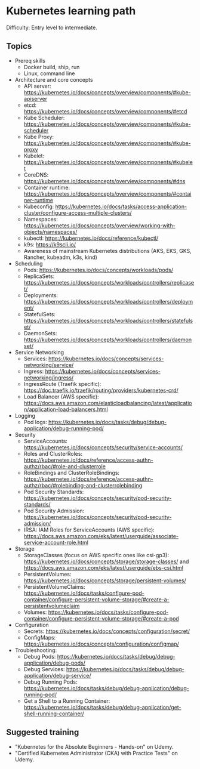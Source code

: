 # Kubernetes learning path

Difficulty: Entry level to intermediate.

## Topics

- Prereq skills
  - Docker build, ship, run
  - Linux, command line
- Architecture and core concepts
  - API server: https://kubernetes.io/docs/concepts/overview/components/#kube-apiserver
  - etcd: https://kubernetes.io/docs/concepts/overview/components/#etcd
  - Kube Scheduler: https://kubernetes.io/docs/concepts/overview/components/#kube-scheduler
  - Kube Proxy: https://kubernetes.io/docs/concepts/overview/components/#kube-proxy
  - Kubelet: https://kubernetes.io/docs/concepts/overview/components/#kubelet
  - CoreDNS: https://kubernetes.io/docs/concepts/overview/components/#dns
  - Container runtime: https://kubernetes.io/docs/concepts/overview/components/#container-runtime
  - Kubeconfig: https://kubernetes.io/docs/tasks/access-application-cluster/configure-access-multiple-clusters/
  - Namespaces: https://kubernetes.io/docs/concepts/overview/working-with-objects/namespaces/
  - kubectl: https://kubernetes.io/docs/reference/kubectl/
  - k9s: https://k9scli.io/
  - Awareness of mainstream Kubernetes distributions (AKS, EKS, GKS, Rancher, kubeadm, k3s, kind)
- Scheduling
  - Pods: https://kubernetes.io/docs/concepts/workloads/pods/
  - ReplicaSets: https://kubernetes.io/docs/concepts/workloads/controllers/replicaset/
  - Deployments: https://kubernetes.io/docs/concepts/workloads/controllers/deployment/
  - StatefulSets: https://kubernetes.io/docs/concepts/workloads/controllers/statefulset/
  - DaemonSets: https://kubernetes.io/docs/concepts/workloads/controllers/daemonset/
- Service Networking
  - Services: https://kubernetes.io/docs/concepts/services-networking/service/
  - Ingress: https://kubernetes.io/docs/concepts/services-networking/ingress/
  - IngressRoute (Traefik specific): https://doc.traefik.io/traefik/routing/providers/kubernetes-crd/
  - Load Balancer (AWS specific): https://docs.aws.amazon.com/elasticloadbalancing/latest/application/application-load-balancers.html
- Logging
  - Pod logs: https://kubernetes.io/docs/tasks/debug/debug-application/debug-running-pod/
- Security
  - ServiceAccounts: https://kubernetes.io/docs/concepts/security/service-accounts/
  - Roles and ClusterRoles: https://kubernetes.io/docs/reference/access-authn-authz/rbac/#role-and-clusterrole
  - RoleBindings and ClusterRoleBindings: https://kubernetes.io/docs/reference/access-authn-authz/rbac/#rolebinding-and-clusterrolebinding
  - Pod Security Standards: https://kubernetes.io/docs/concepts/security/pod-security-standards/
  - Pod Security Admission: https://kubernetes.io/docs/concepts/security/pod-security-admission/
  - IRSA: IAM Roles for ServiceAccounts (AWS specific): https://docs.aws.amazon.com/eks/latest/userguide/associate-service-account-role.html
- Storage
  - StorageClasses (focus on AWS specific ones like csi-gp3): https://kubernetes.io/docs/concepts/storage/storage-classes/ and https://docs.aws.amazon.com/eks/latest/userguide/ebs-csi.html
  - PersistentVolumes: https://kubernetes.io/docs/concepts/storage/persistent-volumes/
  - PersistentVolumeClaims: https://kubernetes.io/docs/tasks/configure-pod-container/configure-persistent-volume-storage/#create-a-persistentvolumeclaim
  - Volumes: https://kubernetes.io/docs/tasks/configure-pod-container/configure-persistent-volume-storage/#create-a-pod
- Configuration
  - Secrets: https://kubernetes.io/docs/concepts/configuration/secret/
  - ConfigMaps: https://kubernetes.io/docs/concepts/configuration/configmap/
- Troubleshooting:
  - Debug Pods: https://kubernetes.io/docs/tasks/debug/debug-application/debug-pods/
  - Debug Services: https://kubernetes.io/docs/tasks/debug/debug-application/debug-service/
  - Debug Running Pods: https://kubernetes.io/docs/tasks/debug/debug-application/debug-running-pod/
  - Get a Shell to a Running Container: https://kubernetes.io/docs/tasks/debug/debug-application/get-shell-running-container/

## Suggested training

- "Kubernetes for the Absolute Beginners - Hands-on" on Udemy.
- "Certified Kubernetes Administrator (CKA) with Practice Tests" on Udemy.
